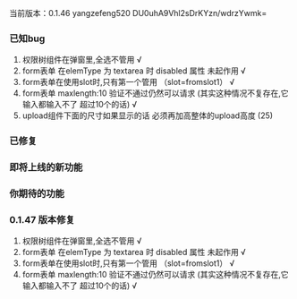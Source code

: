 当前版本：0.1.46
yangzefeng520
DU0uhA9Vhl2sDrKYzn/wdrzYwmk=

### 已知bug

1.  权限树组件在弹窗里,全选不管用      √
2.  form表单   在elemType 为 textarea 时 disabled 属性 未起作用        √
3.  form表单在使用slot时,只有第一个管用 （slot=fromslot1）        √
4.  form表单 maxlength:10 验证不通过仍然可以请求 (其实这种情况不复存在,它输入都输入不了 超过10个的话)         √    
5.  upload组件下面的尺寸如果显示的话 必须再加高整体的upload高度 (25)

### 已修复



### 即将上线的新功能 




### 你期待的功能



### 0.1.47 版本修复  
1.  权限树组件在弹窗里,全选不管用      √
2.  form表单   在elemType 为 textarea 时 disabled 属性 未起作用        √
3.  form表单在使用slot时,只有第一个管用 （slot=fromslot1）        √
4.  form表单 maxlength:10 验证不通过仍然可以请求 (其实这种情况不复存在,它输入都输入不了 超过10个的话)         √    